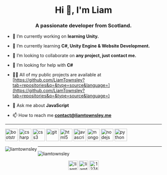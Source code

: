 <h1 align="center">Hi 👋, I'm Liam</h1>
<h3 align="center">A passionate developer from Scotland.</h3>

- 🔭 I’m currently working on **learning Unity.**

- 🌱 I’m currently learning **C#, Unity Engine & Website Development.**

- 👯 I’m looking to collaborate on **any project, just contact me.**

- 🤔 I’m looking for help with **C#**

- 👨‍💻 All of my public projects are available at [https://github.com/LiamTownsley?tab=repositories&q=&type=source&language=](https://github.com/LiamTownsley?tab=repositories&q=&type=source&language=)

- 💬 Ask me about **JavaScript**

- 📫 How to reach me **contact@liamtownsley.me**

---

<p align="left"><img src="https://devicons.github.io/devicon/devicon.git/icons/bootstrap/bootstrap-plain.svg" alt="bootstrap" width="40" height="40"/> <img src="https://devicons.github.io/devicon/devicon.git/icons/csharp/csharp-original.svg" alt="csharp" width="40" height="40"/> <img src="https://devicons.github.io/devicon/devicon.git/icons/css3/css3-original-wordmark.svg" alt="css3" width="40" height="40"/> <img src="https://www.vectorlogo.zone/logos/git-scm/git-scm-icon.svg" alt="git" width="40" height="40"/> <img src="https://devicons.github.io/devicon/devicon.git/icons/html5/html5-original-wordmark.svg" alt="html5" width="40" height="40"/> <img src="https://devicons.github.io/devicon/devicon.git/icons/javascript/javascript-original.svg" alt="javascript" width="40" height="40"/> <img src="https://devicons.github.io/devicon/devicon.git/icons/mongodb/mongodb-original-wordmark.svg" alt="mongodb" width="40" height="40"/> <img src="https://devicons.github.io/devicon/devicon.git/icons/nodejs/nodejs-original-wordmark.svg" alt="nodejs" width="40" height="40"/> <img src="https://devicons.github.io/devicon/devicon.git/icons/python/python-original.svg" alt="python" width="40" height="40"/></p><img align="left" src="https://github-readme-stats.vercel.app/api/top-langs/?username=liamtownsley&layout=compact&hide=html" alt="liamtownsley" />

---

<img align="center" src="https://github-readme-stats.vercel.app/api?username=liamtownsley&show_icons=true" alt="liamtownsley" />
<br />
<p align="center">
<a href="https://dev.to/liamtownsley" target="blank"><img align="center" src="https://cdn.jsdelivr.net/npm/simple-icons@3.0.1/icons/dev-dot-to.svg" alt="liamtownsley" height="30" width="30" /></a>
<a href="https://twitter.com/liamtownsley_" target="blank"><img align="center" src="https://cdn.jsdelivr.net/npm/simple-icons@3.0.1/icons/twitter.svg" alt="liamtownsley_" height="30" width="30" /></a>
<a href="https://stackoverflow.com/users/127454" target="blank"><img align="center" src="https://cdn.jsdelivr.net/npm/simple-icons@3.0.1/icons/stackoverflow.svg" alt="127454" height="30" width="30" /></a>
</p>
